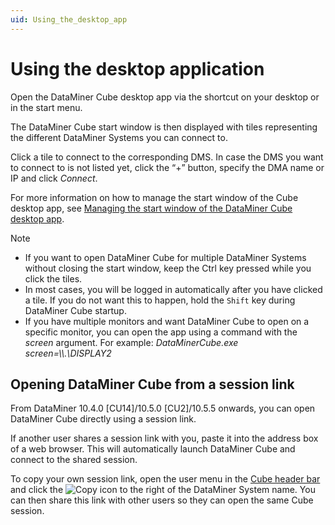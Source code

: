 ```yaml
---
uid: Using_the_desktop_app
---
```


# Using the desktop application

Open the DataMiner Cube desktop app via the shortcut on your desktop or in the start menu.

The DataMiner Cube start window is then displayed with tiles representing the different DataMiner Systems you can connect to.

Click a tile to connect to the corresponding DMS. In case the DMS you want to connect to is not listed yet, click the “+” button, specify the DMA name or IP and click *Connect*.

For more information on how to manage the start window of the Cube desktop app, see [Managing the start window of the DataMiner Cube desktop app](xref:Managing_the_start_window).

> [!NOTE]
>
> - If you want to open DataMiner Cube for multiple DataMiner Systems without closing the start window, keep the Ctrl key pressed while you click the tiles.
> - In most cases, you will be logged in automatically after you have clicked a tile. If you do not want this to happen, hold the `Shift` key during DataMiner Cube startup.
> - If you have multiple monitors and want DataMiner Cube to open on a specific monitor, you can open the app using a command with the *screen* argument. For example: *DataMinerCube.exe screen=\\\\.\\DISPLAY2*

## Opening DataMiner Cube from a session link

From DataMiner 10.4.0 [CU14]/10.5.0 [CU2]/10.5.5 onwards<!--RN 42389-->, you can open DataMiner Cube directly using a session link.

If another user shares a session link with you, paste it into the address box of a web browser. This will automatically launch DataMiner Cube and connect to the shared session.

To copy your own session link, open the user menu in the [Cube header bar](xref:DataMiner_Cube_header_bar) and click the ![Copy](~/user-guide/images/Copy.png) icon to the right of the DataMiner System name. You can then share this link with other users so they can open the same Cube session.
